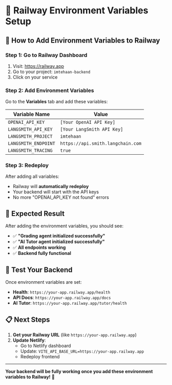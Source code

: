 # 🔐 **Railway Environment Variables Setup**

## 🚀 **How to Add Environment Variables to Railway**

### **Step 1: Go to Railway Dashboard**
1. Visit: https://railway.app
2. Go to your project: `imtehaan-backend`
3. Click on your service

### **Step 2: Add Environment Variables**
Go to the **Variables** tab and add these variables:

| Variable Name | Value |
|---------------|-------|
| `OPENAI_API_KEY` | `[Your OpenAI API Key]` |
| `LANGSMITH_API_KEY` | `[Your LangSmith API Key]` |
| `LANGSMITH_PROJECT` | `imtehaan` |
| `LANGSMITH_ENDPOINT` | `https://api.smith.langchain.com` |
| `LANGSMITH_TRACING` | `true` |

### **Step 3: Redeploy**
After adding all variables:
- Railway will **automatically redeploy**
- Your backend will start with the API keys
- No more "OPENAI_API_KEY not found" errors

## 🎯 **Expected Result**

After adding the environment variables, you should see:
- ✅ **"Grading agent initialized successfully"**
- ✅ **"AI Tutor agent initialized successfully"**
- ✅ **All endpoints working**
- ✅ **Backend fully functional**

## 🔗 **Test Your Backend**

Once environment variables are set:
- **Health**: `https://your-app.railway.app/health`
- **API Docs**: `https://your-app.railway.app/docs`
- **AI Tutor**: `https://your-app.railway.app/tutor/health`

## 📋 **Next Steps**

1. **Get your Railway URL** (like `https://your-app.railway.app`)
2. **Update Netlify**:
   - Go to Netlify dashboard
   - Update: `VITE_API_BASE_URL=https://your-app.railway.app`
   - Redeploy frontend

---

**Your backend will be fully working once you add these environment variables to Railway!** 🚀